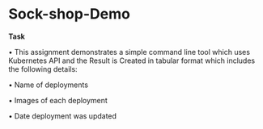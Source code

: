 # Sock-shop-Demo #

**Task**

•	This assignment demonstrates a simple command line tool which uses Kubernetes API and the Result is Created in tabular format which includes the following details:

•	Name of deployments

•	Images of each deployment

•	Date deployment was updated
